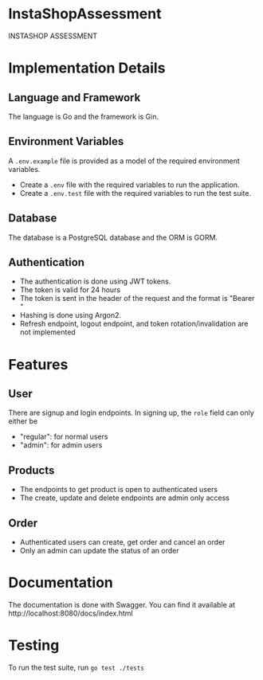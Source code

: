 # InstaShopAssessment
INSTASHOP ASSESSMENT

# Implementation Details
## Language and Framework
The language is Go and the framework is Gin.

## Environment Variables
A `.env.example` file is provided as a model of the required environment variables.
- Create a `.env` file with the required variables to run the application.
- Create a `.env.test` file with the required variables to run the test suite.

## Database
The database is a PostgreSQL database and the ORM is GORM.

## Authentication
- The authentication is done using JWT tokens.
- The token is valid for 24 hours
- The token is sent in the header of the request and the format is "Bearer <token>"
- Hashing is done using Argon2.
- Refresh endpoint, logout endpoint, and token rotation/invalidation are not implemented

# Features
## User
There are signup and login endpoints. In signing up, the `role` field can only either be
- "regular": for normal users
- "admin": for admin users

## Products
- The endpoints to get product is open to authenticated users
- The create, update and delete endpoints are admin only access

## Order
- Authenticated users can create, get order and cancel an order
- Only an admin can update the status of an order

# Documentation
The documentation is done with Swagger. You can find it available at http://localhost:8080/docs/index.html

# Testing
To run the test suite, run `go test ./tests`
